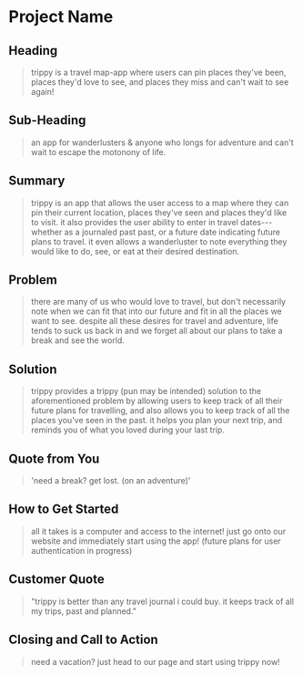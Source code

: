 # Project Name #

<!-- 
> This material was originally posted [here](http://www.quora.com/What-is-Amazons-approach-to-product-development-and-product-management). It is reproduced here for posterities sake.

There is an approach called "working backwards" that is widely used at Amazon. They work backwards from the customer, rather than starting with an idea for a product and trying to bolt customers onto it. While working backwards can be applied to any specific product decision, using this approach is especially important when developing new products or features.

For new initiatives a product manager typically starts by writing an internal press release announcing the finished product. The target audience for the press release is the new/updated product's customers, which can be retail customers or internal users of a tool or technology. Internal press releases are centered around the customer problem, how current solutions (internal or external) fail, and how the new product will blow away existing solutions.

If the benefits listed don't sound very interesting or exciting to customers, then perhaps they're not (and shouldn't be built). Instead, the product manager should keep iterating on the press release until they've come up with benefits that actually sound like benefits. Iterating on a press release is a lot less expensive than iterating on the product itself (and quicker!).

If the press release is more than a page and a half, it is probably too long. Keep it simple. 3-4 sentences for most paragraphs. Cut out the fat. Don't make it into a spec. You can accompany the press release with a FAQ that answers all of the other business or execution questions so the press release can stay focused on what the customer gets. My rule of thumb is that if the press release is hard to write, then the product is probably going to suck. Keep working at it until the outline for each paragraph flows. 

Oh, and I also like to write press-releases in what I call "Oprah-speak" for mainstream consumer products. Imagine you're sitting on Oprah's couch and have just explained the product to her, and then you listen as she explains it to her audience. That's "Oprah-speak", not "Geek-speak".

Once the project moves into development, the press release can be used as a touchstone; a guiding light. The product team can ask themselves, "Are we building what is in the press release?" If they find they're spending time building things that aren't in the press release (overbuilding), they need to ask themselves why. This keeps product development focused on achieving the customer benefits and not building extraneous stuff that takes longer to build, takes resources to maintain, and doesn't provide real customer benefit (at least not enough to warrant inclusion in the press release).
 -->
 
## Heading ##
  > trippy is a travel map-app where users can pin places they've been, places they'd love to see, and places they miss and can't wait to see again!

## Sub-Heading ##
  > an app for wanderlusters & anyone who longs for adventure and can't wait to escape the motonony of life.

## Summary ##
  > trippy is an app that allows the user access to a map where they can pin their current location, places they've seen and places they'd like to visit. it also provides the user ability to enter in travel dates---whether as a journaled past past, or a future date indicating future plans to travel. it even allows a wanderluster to note everything they would like to do, see, or eat at their desired destination.

## Problem ##
  > there are many of us who would love to travel, but don't necessarily note when we can fit that into our future and fit in all the places we want to see. despite all these desires for travel and adventure, life tends to suck us back in and we forget all about our plans to take a break and see the world.

## Solution ##
  > trippy provides a trippy (pun may be intended) solution to the aforementioned problem by allowing users to keep track of all their future plans for travelling, and also allows you to keep track of all the places you've seen in the past. it helps you plan your next trip, and reminds you of what you loved during your last trip.

## Quote from You ##
  > 'need a break? get lost. (on an adventure)'

## How to Get Started ##
  > all it takes is a computer and access to the internet! just go onto our website and immediately start using the app! (future plans for user authentication in progress)

## Customer Quote ##
  > "trippy is better than any travel journal i could buy. it keeps track of all my trips, past and planned."

## Closing and Call to Action ##
  > need a vacation? just head to our page and start using trippy now!
